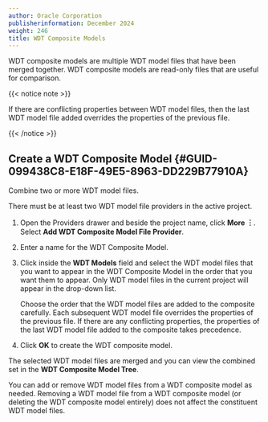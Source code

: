 ```yaml
---
author: Oracle Corporation
publisherinformation: December 2024
weight: 246
title: WDT Composite Models
---
```




WDT composite models are multiple WDT model files that have been merged together. WDT composite models are read-only files that are useful for comparison.

{{< notice note >}}

 If there are conflicting properties between WDT model files, then the last WDT model file added overrides the properties of the previous file.

{{< /notice >}}


## Create a WDT Composite Model {#GUID-099438C8-E18F-49E5-8963-DD229B77910A}

Combine two or more WDT model files.

There must be at least two WDT model file providers in the active project.

1.  Open the Providers drawer and beside the project name, click **More ︙**. Select **Add WDT Composite Model File Provider**.

2.  Enter a name for the WDT Composite Model.

3.  Click inside the **WDT Models** field and select the WDT model files that you want to appear in the WDT Composite Model in the order that you want them to appear. Only WDT model files in the current project will appear in the drop-down list.

    Choose the order that the WDT model files are added to the composite carefully. Each subsequent WDT model file overrides the properties of the previous file. If there are any conflicting properties, the properties of the last WDT model file added to the composite takes precedence.

4.  Click **OK** to create the WDT composite model.


The selected WDT model files are merged and you can view the combined set in the **WDT Composite Model Tree**.

You can add or remove WDT model files from a WDT composite model as needed. Removing a WDT model file from a WDT composite model (or deleting the WDT composite model entirely) does not affect the constituent WDT model files.

